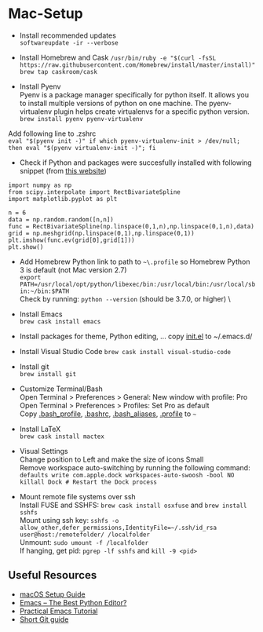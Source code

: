 # Mac-Setup

- Install recommended updates \
`softwareupdate -ir --verbose`

- Install Homebrew and Cask 
`/usr/bin/ruby -e "$(curl -fsSL https://raw.githubusercontent.com/Homebrew/install/master/install)"` \
`brew tap caskroom/cask` 


- Install Pyenv\
Pyenv is a package manager specifically for python itself. It allows you to install multiple versions of python on one machine. The pyenv-virtualenv plugin helps create virtualenvs for a specific python version.\
`brew install pyenv pyenv-virtualenv`

Add following line to .zshrc\
`eval "$(pyenv init -)"
if which pyenv-virtualenv-init > /dev/null; then eval "$(pyenv virtualenv-init -)"; fi`

- Check if Python and packages were succesfully installed with following snippet (from [this website](https://symbols.hotell.kau.se/2017/11/11/get_started_with_python/))
```
import numpy as np
from scipy.interpolate import RectBivariateSpline
import matplotlib.pyplot as plt

n = 6
data = np.random.random([n,n])
func = RectBivariateSpline(np.linspace(0,1,n),np.linspace(0,1,n),data)
grid = np.meshgrid(np.linspace(0,1),np.linspace(0,1))
plt.imshow(func.ev(grid[0],grid[1]))
plt.show()
```
- Add Homebrew Python link to path to `~\.profile` so Homebrew Python 3 is default (not Mac version 2.7) \
`export PATH=/usr/local/opt/python/libexec/bin:/usr/local/bin:/usr/local/sbin:~/bin:$PATH` \
Check by running: `python --version` (should be 3.7.0, or higher) \

- Install Emacs\
`brew cask install emacs`
- Install packages for theme, Python editing, ...
copy [init.el](/init.el) to ~/.emacs.d/

- Install Visual Studio Code
`brew cask install visual-studio-code`

- Install git \
`brew install git`

- Customize Terminal/Bash \
Open Terminal > Preferences > General: New window with profile: Pro\
Open Terminal > Preferences > Profiles: Set Pro as default\
Copy [.bash_profile](/.bash_profile), [.bashrc](/.bashrc), [.bash_aliases](/.bash_aliases), [.profile](/.profile) to `~`

- Install LaTeX \
`brew cask install mactex`

- Visual Settings \
Change position to Left and make the size of icons Small \
Remove workspace auto-switching by running the following command: \
`defaults write com.apple.dock workspaces-auto-swoosh -bool NO` \
`killall Dock # Restart the Dock process`

- Mount remote file systems over ssh\
Install FUSE and SSHFS: `brew cask install osxfuse` and `brew install sshfs` \
Mount using ssh key: `sshfs -o allow_other,defer_permissions,IdentityFile=~/.ssh/id_rsa user@host:/remotefolder/ /localfolder`\
Unmount: `sudo umount -f /localfolder` \
If hanging, get pid: `pgrep -lf sshfs` and `kill -9 <pid>`


## Useful Resources
- [macOS Setup Guide](http://sourabhbajaj.com/mac-setup/SystemPreferences/)
- [Emacs – The Best Python Editor?](https://realpython.com/emacs-the-best-python-editor/)
- [Practical Emacs Tutorial](http://ergoemacs.org/emacs/emacs.html)
- [Short Git guide](http://rogerdudler.github.io/git-guide/)

